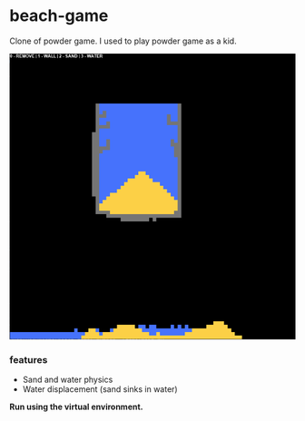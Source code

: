 # beach-game
Clone of powder game. I used to play powder game as a kid. 

![Preview](preview.png)


### features
- Sand and water physics
- Water displacement (sand sinks in water)

**Run using the virtual environment.**

